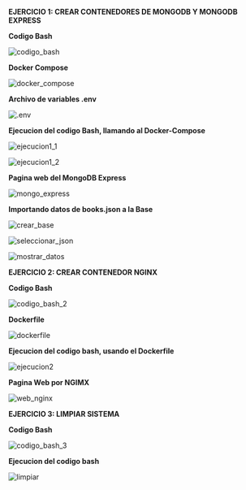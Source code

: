 **EJERCICIO 1: CREAR CONTENEDORES DE MONGODB Y MONGODB EXPRESS**

**Codigo Bash**

![codigo_bash](https://imgur.com/P6q8Pgj.png)

**Docker Compose**

![docker_compose](https://imgur.com/FT3PoUd.png)

**Archivo de variables .env**

![.env](https://imgur.com/RE0Cj1k.png)

**Ejecucion del codigo Bash, llamando al Docker-Compose**

![ejecucion1_1](https://imgur.com/Uam9CIA.png)

![ejecucion1_2](https://imgur.com/OeaaK3V.png)

**Pagina web del MongoDB Express**

![mongo_express](https://imgur.com/b1YIPJm.png)

**Importando datos de books.json a la Base**

![crear_base](https://imgur.com/3L6oDO9.png)

![seleccionar_json](https://imgur.com/Wfl87nK.png) 

![mostrar_datos](https://imgur.com/01KIvon.png)



**EJERCICIO 2: CREAR CONTENEDOR NGINX**

**Codigo Bash**

![codigo_bash_2](https://imgur.com/UiaVmFj.png)

**Dockerfile**

![dockerfile](https://imgur.com/WYPtxt2.png)

**Ejecucion del codigo bash, usando el Dockerfile**

![ejecucion2](https://imgur.com/kJsuquG.png)

**Pagina Web por NGIMX**

![web_nginx](https://imgur.com/aSKyd7j.png)



**EJERCICIO 3: LIMPIAR SISTEMA**

**Codigo Bash**

![codigo_bash_3](https://imgur.com/jyq07OY.png)

**Ejecucion del codigo bash**

![limpiar](https://imgur.com/uoUWIVh.png)